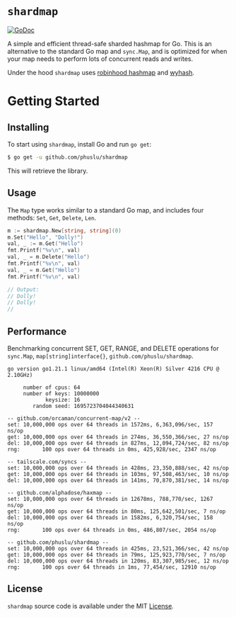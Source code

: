 # `shardmap`

[![GoDoc](https://img.shields.io/badge/api-reference-blue.svg?style=flat-square)](https://godoc.org/github.com/phuslu/shardmap)

A simple and efficient thread-safe sharded hashmap for Go.
This is an alternative to the standard Go map and `sync.Map`, and is optimized
for when your map needs to perform lots of concurrent reads and writes.

Under the hood `shardmap` uses 
[robinhood hashmap](https://en.wikipedia.org/wiki/Hash_table#Robin_Hood_hashing) and 
[wyhash](https://github.com/zeebo/wyhash).

# Getting Started

## Installing

To start using `shardmap`, install Go and run `go get`:

```sh
$ go get -u github.com/phuslu/shardmap
```

This will retrieve the library.

## Usage

The `Map` type works similar to a standard Go map, and includes four methods:
`Set`, `Get`, `Delete`, `Len`.

```go
m := shardmap.New[string, string](0)
m.Set("Hello", "Dolly!")
val, _ := m.Get("Hello")
fmt.Printf("%v\n", val)
val, _ = m.Delete("Hello")
fmt.Printf("%v\n", val)
val, _ = m.Get("Hello")
fmt.Printf("%v\n", val)

// Output:
// Dolly!
// Dolly!
// 
```

## Performance

Benchmarking concurrent SET, GET, RANGE, and DELETE operations for 
    `sync.Map`, `map[string]interface{}`, `github.com/phuslu/shardmap`. 

```
go version go1.21.1 linux/amd64 (Intel(R) Xeon(R) Silver 4216 CPU @ 2.10GHz)

     number of cpus: 64
     number of keys: 10000000
            keysize: 16
        random seed: 1695723704044340631

-- github.com/orcaman/concurrent-map/v2 --
set: 10,000,000 ops over 64 threads in 1572ms, 6,363,096/sec, 157 ns/op
get: 10,000,000 ops over 64 threads in 274ms, 36,550,366/sec, 27 ns/op
del: 10,000,000 ops over 64 threads in 827ms, 12,094,724/sec, 82 ns/op
rng:       100 ops over 64 threads in 0ms, 425,928/sec, 2347 ns/op

-- tailscale.com/syncs --
set: 10,000,000 ops over 64 threads in 428ms, 23,350,888/sec, 42 ns/op
get: 10,000,000 ops over 64 threads in 103ms, 97,508,463/sec, 10 ns/op
del: 10,000,000 ops over 64 threads in 141ms, 70,870,381/sec, 14 ns/op

-- github.com/alphadose/haxmap --
set: 10,000,000 ops over 64 threads in 12678ms, 788,770/sec, 1267 ns/op
get: 10,000,000 ops over 64 threads in 80ms, 125,642,501/sec, 7 ns/op
del: 10,000,000 ops over 64 threads in 1582ms, 6,320,754/sec, 158 ns/op
rng:       100 ops over 64 threads in 0ms, 486,807/sec, 2054 ns/op

-- github.com/phuslu/shardmap --
set: 10,000,000 ops over 64 threads in 425ms, 23,521,366/sec, 42 ns/op
get: 10,000,000 ops over 64 threads in 79ms, 125,923,770/sec, 7 ns/op
del: 10,000,000 ops over 64 threads in 120ms, 83,307,985/sec, 12 ns/op
rng:       100 ops over 64 threads in 1ms, 77,454/sec, 12910 ns/op
```

## License

`shardmap` source code is available under the MIT [License](/LICENSE).
